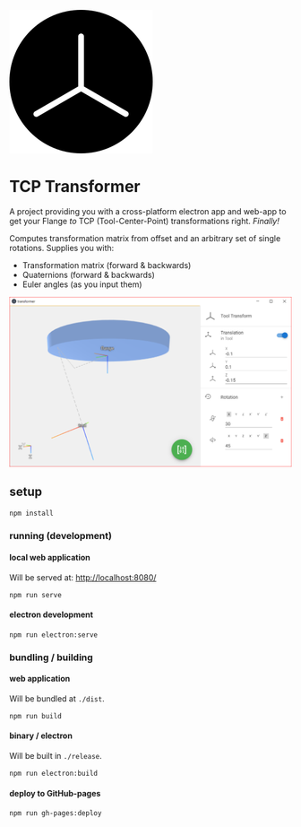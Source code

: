 ![logo](resources/icon.png)
# TCP Transformer
A project providing you with a cross-platform electron app and web-app to get your Flange *to* TCP (Tool-Center-Point) transformations right. *Finally!*

Computes transformation matrix from offset and an arbitrary set of single rotations. Supplies you with:
* Transformation matrix (forward & backwards)
* Quaternions (forward & backwards)
* Euler angles (as you input them)


![screenshot](public/screenshot.PNG)

## setup
```
npm install
```

### running (development)
#### local web application
Will be served at: [http://localhost:8080/](http://localhost:8080/)
```
npm run serve
```

#### electron development
```
npm run electron:serve
```

### bundling / building
#### web application
Will be bundled at `./dist`.
```
npm run build
```

#### binary / electron
Will be built in `./release`.
```
npm run electron:build
```

#### deploy to GitHub-pages
```
npm run gh-pages:deploy
```
